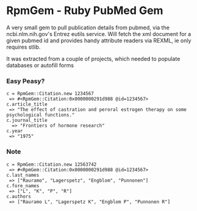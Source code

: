 # RpmGem - Ruby PubMed Gem

A very small gem to pull publication details from pubmed, via the ncbi.nlm.nih.gov's Entrez eutils service.
Will fetch the xml document for a given pubmed id and provides handy attribute readers via REXML, ie only requires stlib.

It was extracted from a couple of projects, which needed to populate databases or autofill forms

### Easy Peasy?

    c = RpmGem::Citation.new 1234567
     => #<RpmGem::Citation:0x0000000291d988 @id=1234567> 
    c.article_title
     => "The effect of castration and peroral estrogen therapy on some psychological functions." 
    c.journal_title
      => "Frontiers of hormone research" 
    c.year
     => "1975"
     
### Note
    c = RpmGem::Citation.new 12563742
     => #<RpmGem::Citation:0x0000000291d988 @id=1234567>
    c.last_names
     => ["Rauramo", "Lagerspetz", "Engblom", "Punnonen"]
    c.fore_names
     => ["L", "K", "P", "R"]
    c.authors
     => ["Rauramo L", "Lagerspetz K", "Engblom P", "Punnonen R"]
     

 
 
 


